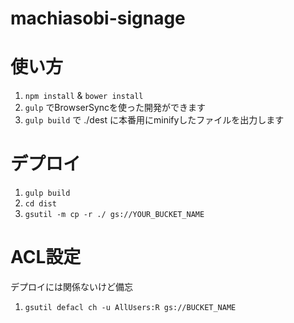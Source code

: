 machiasobi-signage
===================

# 使い方

1. `npm install` & `bower install`
2. `gulp` でBrowserSyncを使った開発ができます
3. `gulp build` で ./dest に本番用にminifyしたファイルを出力します

# デプロイ

1. `gulp build`
2. `cd dist`
3. `gsutil -m cp -r ./ gs://YOUR_BUCKET_NAME`

# ACL設定

デプロイには関係ないけど備忘

1. `gsutil defacl ch -u AllUsers:R gs://BUCKET_NAME`
